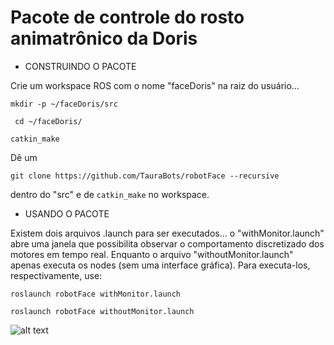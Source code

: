 # Pacote de controle do rosto animatrônico da Doris

- CONSTRUINDO O PACOTE 

Crie um workspace ROS com o nome "faceDoris" na raiz do usuário...

``` mkdir -p ~/faceDoris/src ```

``` cd ~/faceDoris/```

``` catkin_make ```

Dê um

``` git clone https://github.com/TauraBots/robotFace --recursive ``` 

dentro do "src" e de ``` catkin_make ``` no workspace.

- USANDO O PACOTE

Existem dois arquivos .launch para ser executados... o "withMonitor.launch" abre uma janela que possibilita observar o comportamento discretizado dos motores em tempo real. Enquanto o arquivo "withoutMonitor.launch" apenas executa os nodes (sem uma interface gráfica). Para executa-los, respectivamente, use:

``` roslaunch robotFace withMonitor.launch  ```

``` roslaunch robotFace withoutMonitor.launch  ```

![alt text](https://i.imgur.com/kBRv57p.png)

